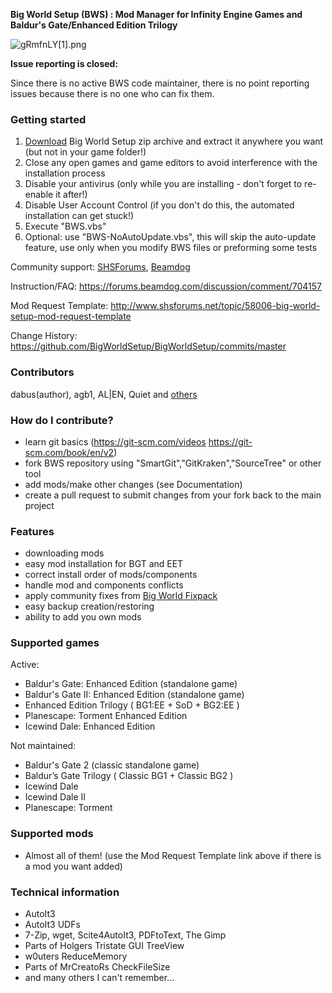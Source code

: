 **Big World Setup (BWS) : Mod Manager for Infinity Engine Games and Baldur's Gate/Enhanced Edition Trilogy**

![gRmfnLY[1].png](<https://github.com/BigWorldSetup/BigWorldSetup/raw/master/App/Pics/Preview.png>)

**Issue reporting is closed:**

Since there is no active BWS code maintainer, there is no point reporting issues because there is no one who can fix them.

### Getting started ###

1. [Download](<https://github.com/BigWorldSetup/BigWorldSetup/archive/master.zip>) Big World Setup zip archive and extract it anywhere you want (but not in your game folder!)
2. Close any open games and game editors to avoid interference with the installation process
3. Disable your antivirus (only while you are installing - don't forget to re-enable it after!)
4. Disable User Account Control (if you don't do this, the automated installation can get stuck!)
5. Execute "BWS.vbs"
6. Optional: use "BWS-NoAutoUpdate.vbs", this will skip the auto-update feature, use only when you modify BWS files or preforming some tests


Community support: [SHSForums](<http://www.shsforums.net/topic/56670-big-world-setup-an-attempt-to-update-the-program>), [Beamdog](<https://forums.beamdog.com/discussion/44476/tool-big-world-setup-bws-mod-manager-for-baldurs-gate-enhanced-edition-trilogy-for-windows/p1>)

Instruction/FAQ: <https://forums.beamdog.com/discussion/comment/704157>

Mod Request Template: <http://www.shsforums.net/topic/58006-big-world-setup-mod-request-template>

Change History: <https://github.com/BigWorldSetup/BigWorldSetup/commits/master>

### Contributors ###

dabus(author), agb1, AL|EN, Quiet and [others](<https://github.com/BigWorldSetup/BigWorldSetup/graphs/contributors>)


### How do I contribute? ###

- learn git basics (<https://git-scm.com/videos> <https://git-scm.com/book/en/v2>)
- fork BWS repository using "SmartGit","GitKraken","SourceTree" or other tool
- add mods/make other changes (see Documentation)
- create a pull request to submit changes from your fork back to the main project

### Features ###

- downloading mods
- easy mod installation for BGT and EET
- correct install order of mods/components
- handle mod and components conflicts
- apply community fixes from [Big World Fixpack](<https://github.com/BiGWorldProject/BiG-World-Fixpack>)
- easy backup creation/restoring
- ability to add you own mods

### Supported games ###

Active:

- Baldur's Gate: Enhanced Edition (standalone game)
- Baldur's Gate II: Enhanced Edition (standalone game)
- Enhanced Edition Trilogy ( BG1:EE + SoD + BG2:EE )
- Planescape: Torment Enhanced Edition
- Icewind Dale: Enhanced Edition

Not maintained:

- Baldur's Gate 2 (classic standalone game)
- Baldur’s Gate Trilogy ( Classic BG1 + Classic BG2 )
- Icewind Dale
- Icewind Dale II
- Planescape: Torment

### Supported mods ###

- Almost all of them! (use the Mod Request Template link above if there is a mod you want added)

### Technical information

- AutoIt3
- AutoIt3 UDFs
- 7-Zip, wget, Scite4AutoIt3, PDFtoText, The Gimp
- Parts of Holgers Tristate GUI TreeView
- w0uters ReduceMemory
- Parts of MrCreatoRs CheckFileSize
- and many others I can't remember...

